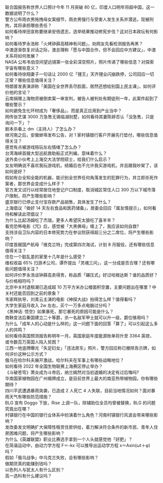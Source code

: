联合国报告称世界人口预计今年 11 月突破 80 亿，印度人口明年将超中国，这一数据说明了什么？  
警方公布雨衣男拖拽母女案细节，雨衣男强行与受害人发生关系并潜逃，现被刑拘，其将承担哪些责任？  
如何看待岸田宣称要继承安倍遗志，选举结果推动修宪步伐？这对日本政坛有何影响？  
如何看待罗永浩称「火烤钟薛高精神有问题」，劝网友先看检测报告再黑？  
中澳逐渐恢复对话之际，澳总理称「愿与中国合作，但不会回应中方建议」，中澳关系将如何发展？  
NASA 公布韦伯空间望远镜第一张全彩深空照片，照片传递了哪些信息？对探索宇宙有哪些意义？  
如何看待徐翔妻子一句话让 2000 亿「锂王」天齐锂业闪崩跌停，公司回应一切正常？哪些信息值得关注？  
特朗普发表演讲称「美国在全世界丢尽脸面，居然还想给别国上民主课」，如何评价他的言论？  
云南捐赠上海物资被倒卖案一审宣判，被告人被判处有期徒刑一年，此案件起到了哪些警示？  
如何避免生化环材成为「奢侈品」，而是真正应用到产业当中？  
网传张艺谋 3000 万急售无锡临湖别墅，如何看待其妻陈婷否认「没急售，只是询问一下」？  
剧本杀看上 dm（主持人）了怎么办？  
继河南之后，安徽蚌埠发布公告，对 1 家村镇银行客户开展先行垫付，哪些信息值得关注？  
感觉有点被游戏陪玩左右情绪了怎么办？  
台湾海峡首艘大型巡航救助船正式列编，意味着什么？  
送外卖小伙考上上海交大法学院硕士，给我们什么启示？  
女友明确说不喜欢我玩游戏机，结婚后也不允许我买游戏机，并且跟我吵架了，该如何是好？  
假如有台全知全能的机器，能识别全世界任何角落发生的犯罪行为，并立即杀死作案者，那世界会变成什么样子？  
官方发文试行以经常居住地登记户口制度，取消城区常住人口 300 万以下城市落户限制，将产生哪些影响？  
盛京银行已停止支付宝存款产品销售，具体发生了什么？  
上海倡议「做好 14 天左右食品和医药储备」，居委会回应「属友情提示」，如何看待和解读此项倡议？  
为什么比起汤姆吃了杰瑞，更多人希望灰太狼吃了喜羊羊？  
看完恐怖电影《咒》后，感觉被「大黑佛母」缠上了，我应该如何自救?  
支持涉自卫队内容的日本修宪势力在参议院获得超三分之二席位，将产生哪些影响？  
印度首艘国产航母「维克兰特」完成第四次海试，计划 8 月服役，还有哪些信息值得关注？  
住在一个脏乱差的家里十几年是什么感受？  
维权收益 65% 归游术公司，谭乔提出「灵魂三问」，这一分成是否合理？还有哪些问题值得关注？  
如何评价罗永浩谈钟薛高卖得贵，称品质「碾压式」好过哈根达斯？谁的品质好？与价格相符吗？  
北京中关村退租潮已造成超 10 万平方米办公楼面积空置，主要问题出在哪里？中关村还能否回到之前的景象？  
韦家辉执导，刘青云主演的电影《神探大战》拍得怎么样？值得看吗？  
大学生家庭月收入 2w 左右，买个一万多点电脑过分吗？  
《黑神话: 悟空》如果暴死，那它暴死的原因可能是什么？  
商鞅变法后秦国建立二十等爵，杀一名敌军甲士就可以升一级，爵位够用吗？  
为什么「成年人的心动是什么样的」这一问题下面的回答「算了」可以引起这么多人的共鸣？  
如何看待英国预测报告称明年一月，英国家庭年度能源账单将升至 3364 英镑，或令数百万英国人陷入贫困？  
江西一地竖牌曝光「失足妇女」「违法房东」照片，警方回应称已撤除告示牌，如何评价这种公示方式？  
俄乌在哈尔科夫展开激战，哈尔科夫在军事上有哪些战略地位？  
如何看待 2022 年全国生物联赛上海赛区停止举办？  
《斗破苍穹》萧炎成为斗帝后，纳兰嫣然对当初退婚的决定有过后悔吗?  
华南国家植物园在广州揭牌成立，是目前世界上最大的南亚热带植物园，你有哪些期待？  
四川平武遭遇暴雨突袭，已造成 2 人死亡 4 人失联，目前当地情况如何？面对暴雨天气有哪些防范措施？  
BLG 宣布 Doggo 下放，Rise 上调一队，除辅助位全员均曾被替换，BLG 的问题究竟出在哪？  
村镇银行在中国的银行业体系中扮演着什么角色？河南村镇银行风波会带来哪些影响？  
发改委发文明确扩大保障性租赁住房供给，着力解决符合条件的新市民、青年人住房困难问题，将产生哪些影响？  
为什么《英雄联盟》职业比赛选手拿到一个人头就感觉他「好肥」？  
在简谐运动中，由动力学方程 F＝-kx 可以推导出运动学方程 x＝Asin(ωt＋φ) 吗？  
假如「俄乌战争」中乌克兰失败，会有哪些影响？  
做期货真的能赚到钱吗？  
以色列人与犹太人有什么区别？  
高一选科有什么建议吗？  
